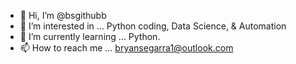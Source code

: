 - 👋 Hi, I’m @bsgithubb
- 👀 I’m interested in ... Python coding, Data Science, & Automation
- 🌱 I’m currently learning ... Python.
- 📫 How to reach me ... bryansegarra1@outlook.com

<!---
bsgithubb/bsgithubb is a ✨ special ✨ repository because its `README.md` (this file) appears on your GitHub profile.
You can click the Preview link to take a look at your changes.
--->
